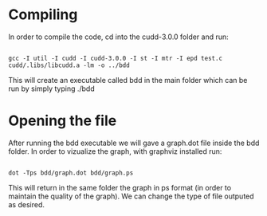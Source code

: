 # Compiling

In order to compile the code, cd into the cudd-3.0.0 folder and run:

```

gcc -I util -I cudd -I cudd-3.0.0 -I st -I mtr -I epd test.c cudd/.libs/libcudd.a -lm -o ../bdd
```

This will create an executable called bdd in the main folder which can be run by simply typing ./bdd

# Opening the file

After running the bdd executable we will gave a graph.dot file inside the bdd folder.
In order to vizualize the graph, with graphviz installed run:

```

dot -Tps bdd/graph.dot bdd/graph.ps
```

This will return in the same folder the graph in ps format (in order to maintain the quality of the graph). We can change the type of file outputed as desired.